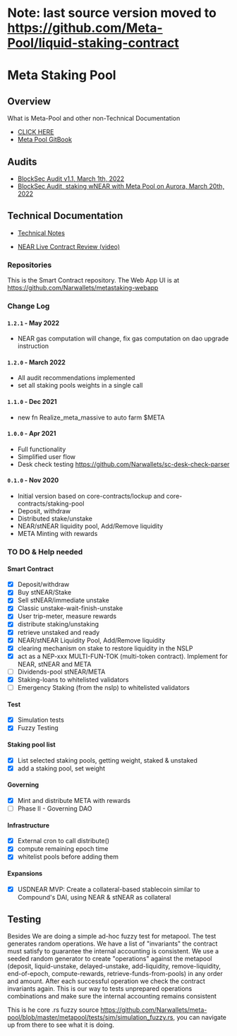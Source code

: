 # Note: last source version moved to https://github.com/Meta-Pool/liquid-staking-contract

# Meta Staking Pool

## Overview
What is Meta-Pool and other non-Technical Documentation

* [CLICK HERE](https://narwallets.github.io/meta-pool/)
* [Meta Pool GitBook](https://metapool.gitbook.io/master/)

## Audits
* [BlockSec Audit v1.1, March 1th, 2022](https://www.metapool.app/MetaPool_BlockSec_Audit_signed_v1.1.pdf)
* [BlockSec Audit, staking wNEAR with Meta Pool on Aurora, March 20th, 2022](https://370551154-files.gitbook.io/~/files/v0/b/gitbook-x-prod.appspot.com/o/spaces%2F-MkhZe3MGAhTcvTLTzJF-887967055%2Fuploads%2FXE1zBF4pyaWCoR1zlKwW%2Fmain_signed.pdf?alt=media&token=5068e60d-2905-4d4f-a1cb-9d5fa4c607a3)

## Technical Documentation
* [Technical Notes](https://narwallets.github.io/meta-pool/technical-notes)

* [NEAR Live Contract Review (video)](https://www.youtube.com/watch?v=4gB-6yoas74)
### Repositories 

This is the Smart Contract repository. The Web App UI is at https://github.com/Narwallets/metastaking-webapp

### Change Log

#### `1.2.1` - May 2022

- NEAR gas computation will change, fix gas computation on dao upgrade instruction

#### `1.2.0` - March 2022

- All audit recommendations implemented
- set all staking pools weights in a single call


#### `1.1.0` - Dec 2021
- new fn Realize_meta_massive to auto farm $META


#### `1.0.0` - Apr 2021

- Full functionality
- Simplified user flow 
- Desk check testing https://github.com/Narwallets/sc-desk-check-parser

#### `0.1.0` - Nov 2020

- Initial version based on core-contracts/lockup and core-contracts/staking-pool
- Deposit, withdraw
- Distributed stake/unstake
- NEAR/stNEAR liquidity pool, Add/Remove liquidity
- META Minting with rewards

### TO DO & Help needed


#### Smart Contract  
 - [x] Deposit/withdraw
 - [x] Buy stNEAR/Stake
 - [x] Sell stNEAR/immediate unstake
 - [x] Classic unstake-wait-finish-unstake
 - [x] User trip-meter, measure rewards
 - [x] distribute staking/unstaking
 - [x] retrieve unstaked and ready
 - [x] NEAR/stNEAR Liquidity Pool, Add/Remove liquidity
 - [x] clearing mechanism on stake to restore liquidity in the NSLP
 - [x] act as a NEP-xxx MULTI-FUN-TOK (multi-token contract). Implement for NEAR, stNEAR and META
 - [ ] Dividends-pool stNEAR/META
 - [x] Staking-loans to whitelisted validators
 - [ ] Emergency Staking (from the nslp) to whitelisted validators

#### Test
 - [x] Simulation tests
 - [x] Fuzzy Testing

#### Staking pool list
 - [x] List selected staking pools, getting weight, staked & unstaked
 - [x] add a staking pool, set weight

#### Governing
 - [x] Mint and distribute META with rewards
 - [ ] Phase II - Governing DAO

#### Infrastructure
- [x] External cron to call distribute()
- [x] compute remaining epoch time
- [x] whitelist pools before adding them

#### Expansions

- [x] USDNEAR MVP: Create a collateral-based stablecoin similar to Compound's DAI, using NEAR & stNEAR as collateral


## Testing

Besides We are doing a simple ad-hoc fuzzy test for metapool.
The test generates random operations. We have a list of "invariants" the contract must satisfy to guarantee the internal accounting is consistent. We use a seeded random generator to create "operations" against the metapool (deposit, liquid-unstake, delayed-unstake, add-liquidity, remove-liquidity, end-of-epoch, compute-rewards, retrieve-funds-from-pools) in any order and amount. After each successful operation we check the contract invariants again. This is our way to tests unprepared operations combinations and make sure the internal accounting remains consistent

This is he core .rs fuzzy source https://github.com/Narwallets/meta-pool/blob/master/metapool/tests/sim/simulation_fuzzy.rs, you can navigate up from there to see what it is doing.
